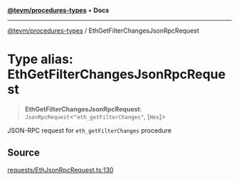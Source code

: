 [**@tevm/procedures-types**](../README.md) • **Docs**

***

[@tevm/procedures-types](../globals.md) / EthGetFilterChangesJsonRpcRequest

# Type alias: EthGetFilterChangesJsonRpcRequest

> **EthGetFilterChangesJsonRpcRequest**: `JsonRpcRequest`\<`"eth_getFilterChanges"`, [`Hex`]\>

JSON-RPC request for `eth_getFilterChanges` procedure

## Source

[requests/EthJsonRpcRequest.ts:130](https://github.com/evmts/tevm-monorepo/blob/main/packages/procedures-types/src/requests/EthJsonRpcRequest.ts#L130)
